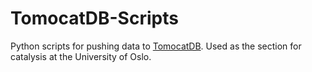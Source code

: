 # TomocatDB-Scripts
Python scripts for pushing data to [TomocatDB](https://github.com/NicHaaJun/TomocatDB). Used as the section for catalysis at the University of Oslo.
